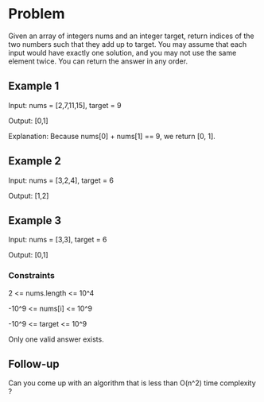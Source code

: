 # Problem

Given an array of integers nums and an integer target, return indices of the two numbers such that they add up to target. You may assume that each input would have exactly one solution, and you may not use the same element twice. You can return the answer in any order.

## Example 1

Input: nums = [2,7,11,15], target = 9

Output: [0,1]

Explanation: Because nums[0] + nums[1] == 9, we return [0, 1].

## Example 2

Input: nums = [3,2,4], target = 6

Output: [1,2]

## Example 3

Input: nums = [3,3], target = 6

Output: [0,1]
 
### Constraints

2 <= nums.length <= 10^4

-10^9 <= nums[i] <= 10^9

-10^9 <= target <= 10^9

Only one valid answer exists.
 
## Follow-up

Can you come up with an algorithm that is less than O(n^2) time complexity ?
